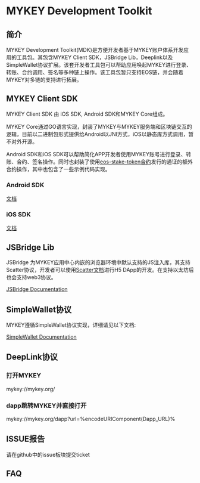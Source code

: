 # MYKEY Development Toolkit


## 简介

MYKEY Development Toolkit(MDK)是方便开发者基于MYKEY账户体系开发应用的工具包。其包含MYKEY Client SDK，JSBridge Lib，Deeplink以及SimpleWallet协议扩展。该套开发者工具包可以帮助应用唤起MYKEY进行登录、转账、合约调用、签名等多种链上操作。该工具包暂只支持EOS链，并会随着MYKEY对多链的支持进行拓展。


## MYKEY Client SDK

MYKEY Client SDK 由 iOS SDK, Android SDK和MYKEY Core组成。

MYKEY Core通过GO语言实现，封装了MYKEY与MYKEY服务端和区块链交互的逻辑，目前以二进制包形式提供给Android以JNI方式，iOS以静态库方式调用，暂不对外开源。

Android SDK和iOS SDK可以帮助简化APP开发者使用MYKEY账号进行登录、转账、合约、签名操作。同时也封装了使用[eos-stake-token合约](https://github.com/mykeylab/eos-stake-token)发行的通证的额外合约操作，其中也包含了一些示例代码实现。

### Android SDK

[文档](./MYKEY-ANDROID-SDK.md)

### iOS SDK

[文档](./MYKEY-iOS-SDK.md)

## JSBridge Lib

JSBridge 为MYKEY应用中心内嵌的浏览器环境中默认支持的JS注入库，其支持Scatter协议，开发者可以使用[Scatter文档](https://get-scatter.com/docs/api-reference)进行H5 DApp的开发。在支持以太坊后也会支持web3协议。

[JSBridge Documentation](./MYKEY-JSBridge.md)


## SimpleWallet协议

MYKEY遵循SimpleWallet协议实现，详细请见以下文档:

[SimpleWallet Documentation](./MYKEY-SimpleWallet.md)


## DeepLink协议

### 打开MYKEY

mykey://mykey.org/

### dapp跳转MYKEY并直接打开

mykey://mykey.org/dapp?url=%encodeURIComponent(Dapp_URL)%

## ISSUE报告

请在github中的issue板块提交ticket

## FAQ
